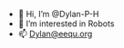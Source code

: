 - 👋 Hi, I’m @Dylan-P-H
- 👀 I’m interested in Robots
- 📫 Dylan@eequ.org

<!---
Dylan-P-H/Dylan-P-H is a ✨ special ✨ repository because its `README.md` (this file) appears on your GitHub profile.
You can click the Preview link to take a look at your changes.
--->
